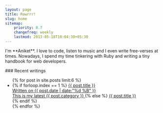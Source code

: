 ```yaml
---
layout: page
title: Rawrrr!
slug: home
sitemap:
    priority: 0.7
    changefreq: weekly
    lastmod: 2013-05-18T10:04:30+05:30
---
```

<section class="grid__item one-whole landmark" markdown="1">
<p class="lead" markdown="1">I'm **Aniket**. I love to code, listen to music and I even write free-verses at times. Nowadays, I spend my time tinkering with Ruby and writing a tiny handbook for web developers.
</section>
<section class="grid__item one-whole" markdown="1">
### Recent writings

<ul class="block-list recent-posts">
{% for post in site.posts limit:6 %}
<li>
{% if forloop.index == 1 %}
<a href="{{ post.url }}" class="highlight--block block-list__link">
<span class="gamma">{{ post.title }}</span><br/>
<span class="zeta">Written on <date class="date">{{ post.date | date:"%d %B" }}</date></span><br/>
<span class="zeta">This is my latest {{ post.category }}</span>
</a>
{% else %}
<a href="{{ post.url }}" class="block-list__link">
  <span class="highlight gamma">{{ post.title }}</span><br/>
</a>
{% endif %}
</li>
{% endfor %}
</ul>
</section>
